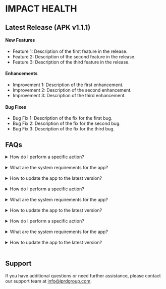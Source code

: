 # IMPACT HEALTH

## Latest Release (APK v1.1.1)

#### New Features
- Feature 1: Description of the first feature in the release.
- Feature 2: Description of the second feature in the release.
- Feature 3: Description of the third feature in the release.

#### Enhancements
- Improvement 1: Description of the first enhancement.
- Improvement 2: Description of the second enhancement.
- Improvement 3: Description of the third enhancement.

#### Bug Fixes
- Bug Fix 1: Description of the fix for the first bug.
- Bug Fix 2: Description of the fix for the second bug.
- Bug Fix 3: Description of the fix for the third bug.

## FAQs

<details>
<summary>How do I perform a specific action?</summary>
  Describe the steps to perform the specific action.
</details>
<br>
<details>
<summary>What are the system requirements for the app?</summary>
  Provide information about the minimum system requirements.
</details>
<br>
<details>
<summary>How to update the app to the latest version?</summary>
  Explain the steps for updating the app to the latest version.
</details>
<br>
<details>
<summary>How do I perform a specific action?</summary>
  Describe the steps to perform the specific action.
</details>
<br>
<details>
<summary>What are the system requirements for the app?</summary>
  Provide information about the minimum system requirements.
</details>
<br>
<details>
<summary>How to update the app to the latest version?</summary>
  Explain the steps for updating the app to the latest version.
</details>
<br>
<details>
<summary>How do I perform a specific action?</summary>
  Describe the steps to perform the specific action.
</details>
<br>
<details>
<summary>What are the system requirements for the app?</summary>
  Provide information about the minimum system requirements.
</details>
<br>
<details>
<summary>How to update the app to the latest version?</summary>
  Explain the steps for updating the app to the latest version.
</details>
<br>

<!-- Add more FAQs as needed -->

## Support

If you have additional questions or need further assistance, please contact our support team at info@iprdgroup.com.
